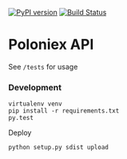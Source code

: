 [![PyPI version](https://badge.fury.io/py/py-poloniex.svg)](https://badge.fury.io/py/py-poloniex)
[![Build Status](https://travis-ci.org/thiagof/py-poloniex.svg?branch=master)](https://travis-ci.org/thiagof/py-poloniex)

Poloniex API
==========================

See `/tests` for usage


### Development

    virtualenv venv
    pip install -r requirements.txt
    py.test

Deploy

    python setup.py sdist upload